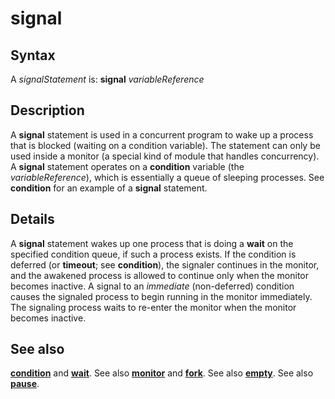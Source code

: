 
# signal

## Syntax
A _signalStatement_ is:   **signal** _variableReference_

## Description
A **signal** statement is used in a concurrent program to wake up a process that is blocked (waiting on a condition variable). The statement can only be used inside a monitor (a special kind of module that handles concurrency). A **signal** statement operates on a **condition** variable (the _variableReference_), which is essentially a queue of sleeping processes. See **condition** for an example of a **signal** statement.


## Details
A **signal** statement wakes up one process that is doing a **wait** on the specified condition queue, if such a process exists. If the condition is deferred (or **timeout**; see **condition**), the signaler continues in the monitor, and the awakened process is allowed to continue only when the monitor becomes inactive. A signal to an _immediate_ (non-deferred) condition causes the signaled process to begin running in the monitor immediately. The signaling process waits to re-enter the monitor when the monitor becomes inactive.


## See also
**[condition](condition.html)** and **[wait](wait.html)**. See also **[monitor](monitor.html)** and **[fork](fork.html)**. See also **[empty](empty.html)**. See also **[pause](pause.html)**.

